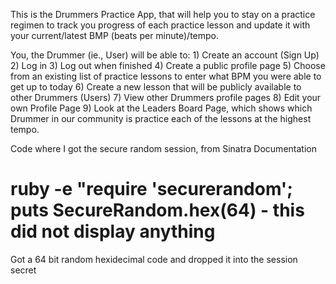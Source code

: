 This is the Drummers Practice App, that will help you to stay on a practice regimen to track you progress of each practice lesson and update it with your current/latest BMP (beats per minute)/tempo.

You, the Drummer (ie., User) will be able to:
    1) Create an account (Sign Up)
    2) Log in
    3) Log out when finished
    4) Create a public profile page
    5) Choose from an existing list of practice lessons to enter what BPM you were able to get up to today
    6) Create a new lesson that will be publicly available to other Drummers (Users)
    7) View other Drummers profile pages
    8) Edit your own Profile Page
    9) Look at the Leaders Board Page, which shows which Drummer in our community is practice each of the lessons at the highest tempo.

Code where I got the secure random session, from Sinatra Documentation
   # ruby -e "require 'securerandom'; puts SecureRandom.hex(64) - this did not display anything
   Got a 64 bit random hexidecimal code and dropped it into the session secret